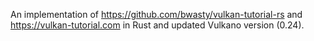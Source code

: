 An implementation of https://github.com/bwasty/vulkan-tutorial-rs and https://vulkan-tutorial.com in Rust and updated Vulkano version (0.24).